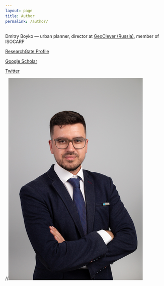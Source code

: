 ```yaml
---
layout: page
title: Author
permalink: /author/
---
```


Dmitry Boyko — urban planner, director at [GeoClever (Russia)](http://geoclever.ru/en), member of ISOCARP

[ResearchGate Profile](https://www.researchgate.net/profile/Dmitry-Boyko)

[Google Scholar](https://scholar.google.com/citations?user=oNxzvyQAAAAJ)

[Twitter](https://twitter.com/dm_boyko)

//![photo](/images/author-pic.JPG)
